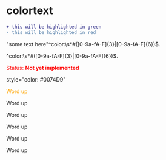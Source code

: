# colortext
```diff
+ this will be highlighted in green
- this will be highlighted in red
```
"some text here"^color:\s*#([0-9a-fA-F]{3}|[0-9a-fA-F]{6})$.

^color:\s*#([0-9a-fA-F]{3}|[0-9a-fA-F]{6})$.

<font color="red">Status: **Not yet implemented**</font>

style="color: #0074D9"

<span style="color:orange;">Word up</span>

<span style="color:hr;">Word up</span>

<span style="color:br;">Word up</span>

<span style="color:p;">Word up</span>

<span style="color:b;">Word up</span>

<span style="color:i;">Word up</span>
